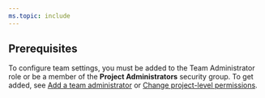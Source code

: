 ```yaml
---
ms.topic: include
---
```



<a name="pre-req"></a>


## Prerequisites

To configure team settings, you must be added to the Team Administrator role or be a member of the **Project Administrators** security group. To get added, see [Add a team administrator](../add-team-administrator.md) or [Change project-level permissions](../organizations/security/change-project-level-permissions.md).
